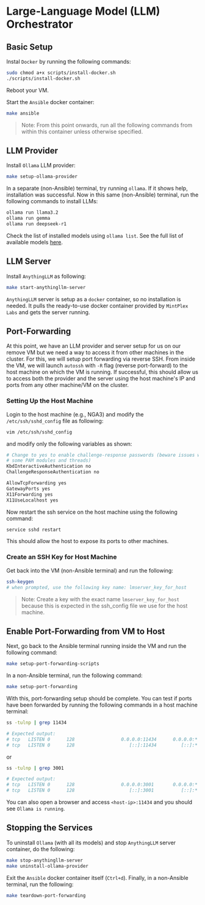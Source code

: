 # Large-Language Model (LLM) Orchestrator

## Basic Setup

Instal `Docker` by running the following commands:

```sh
sudo chmod a+x scripts/install-docker.sh
./scripts/install-docker.sh
```

Reboot your VM.

Start the `Ansible` docker container:

```sh
make ansible
```

> Note: From this point onwards, run all the following commands from within this container unless otherwise specified.

## LLM Provider

Install `Ollama` LLM provider:

```sh
make setup-ollama-provider
```

In a separate (non-Ansible) terminal, try running `ollama`. 
If it shows help, installation was successful.
Now in this same (non-Ansible) terminal, run the following commands to install LLMs:

```sh
ollama run llama3.2
ollama run gemma
ollama run deepseek-r1
```

Check the list of installed models using `ollama list`.
See the full list of available models [here](https://ollama.com/library).

## LLM Server

Install `AnythingLLM` as following:

```sh
make start-anythingllm-server
```

`AnythingLLM` server is setup as a `docker` container, so no installation is needed. 
It pulls the ready-to-use docker container provided by `MintPlex Labs` and gets the server running.

## Port-Forwarding

At this point, we have an LLM provider and server setup for us on our remove VM but we need a way to access it from other machines in the cluster.
For this, we will setup port forwarding via reverse SSH. 
From inside the VM, we will launch `autossh` with `-R` flag (reverse port-forward) to the host machine on which the VM is running.
If successful, this should allow us to access both the provider and the server using the host machine's IP and ports from any other machine/VM on the cluster.

### Setting Up the Host Machine

Login to the host machine (e.g., NGA3) and modify the `/etc/ssh/sshd_config` file as following:

```sh
vim /etc/ssh/sshd_config
```

and modify only the following variables as shown:

```sh
# Change to yes to enable challenge-response passwords (beware issues with
# some PAM modules and threads)
KbdInteractiveAuthentication no
ChallengeResponseAuthentication no

AllowTcpForwarding yes
GatewayPorts yes
X11Forwarding yes
X11UseLocalhost yes
```

Now restart the ssh service on the host machine using the following command:

```sh
service sshd restart
```

This should allow the host to expose its ports to other machines.

### Create an SSH Key for Host Machine

Get back into the VM (non-Ansible terminal) and run the following:

```sh
ssh-keygen 
# when prompted, use the following key name: lmserver_key_for_host
```

> Note: Create a key with the exact name `lmserver_key_for_host` because this is expected in the ssh_config file we use for the host machine.

## Enable Port-Forwarding from VM to Host 

Next, go back to the Ansible terminal running inside the VM and run the following command:

```sh
make setup-port-forwarding-scripts
```

In a non-Ansible terminal, run the following command:

```sh
make setup-port-forwarding
```

With this, port-forwarding setup should be complete.
You can test if ports have been forwarded by running the following commands in a host machine terminal:

```sh
ss -tulnp | grep 11434

# Expected output:
# tcp   LISTEN 0      128                 0.0.0.0:11434      0.0.0.0:*    users:(("sshd",pid=3524359,fd=9))
# tcp   LISTEN 0      128                    [::]:11434         [::]:*    users:(("sshd",pid=3524359,fd=10)) 
```

or 

```sh
ss -tulnp | grep 3001

# Expected output:
# tcp   LISTEN 0      128                 0.0.0.0:3001       0.0.0.0:*    users:(("sshd",pid=3524359,fd=11)) 
# tcp   LISTEN 0      128                    [::]:3001          [::]:*    users:(("sshd",pid=3524359,fd=12))
```

You can also open a browser and access `<host-ip>:11434` and you should see `Ollama is running`.

## Stopping the Services

To uninstall `Ollama` (with all its models) and stop `AnythingLLM` server container, do the following:

```sh
make stop-anythingllm-server
make uninstall-ollama-provider
```

Exit the `Ansible` docker container itself (`Ctrl+d`).
Finally, in a non-Ansible terminal, run the following:

```sh
make teardown-port-forwarding
```
